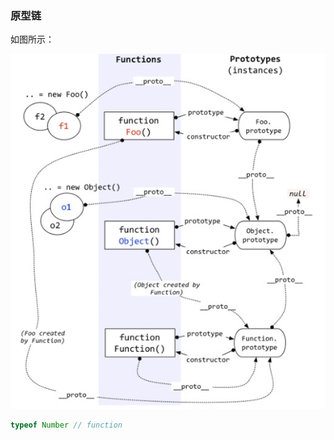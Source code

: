 ### 原型链

如图所示：

!["原型链"](../../images/js/prototype.jpeg "原型链")

``` js
typeof Number // function
```
